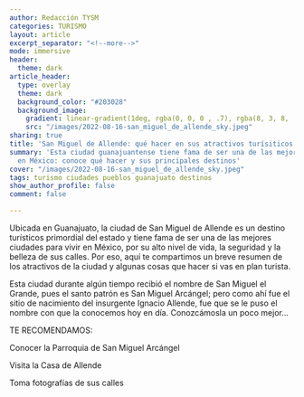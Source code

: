 ```yaml
---
author: Redacción TYSM
categories: TURISMO
layout: article
excerpt_separator: "<!--more-->"
mode: immersive
header:
  theme: dark
article_header:
  type: overlay
  theme: dark
  background_color: "#203028"
  background_image:
    gradient: linear-gradient(1deg, rgba(0, 0, 0 , .7), rgba(8, 3, 8, .9))
    src: "/images/2022-08-16-san_miguel_de_allende_sky.jpeg"
sharing: true
title: 'San Miguel de Allende: qué hacer en sus atractivos turísiticos'
summary: 'Esta ciudad guanajuantense tiene fama de ser una de las mejores para vivir
  en México: conoce qué hacer y sus principales destinos'
cover: "/images/2022-08-16-san_miguel_de_allende_sky.jpeg"
tags: turismo ciudades pueblos guanajuato destinos
show_author_profile: false
comment: false

---
```

Ubicada en Guanajuato, la ciudad de San Miguel de Allende es un destino turísticos primordial del estado y tiene fama de ser una de las mejores ciudades para vivir en México, por su alto nivel de vida, la seguridad y la belleza de sus calles. Por eso, aquí te compartimos un breve resumen de los atractivos de la ciudad y algunas cosas que hacer si vas en plan turista.

Esta ciudad durante algún tiempo recibió el nombre de San Miguel el Grande, pues el santo patrón es San Miguel Arcángel; pero como ahí fue el sitio de nacimiento del insurgente Ignacio Allende, fue que se le puso el nombre con que la conocemos hoy en día. Conozcámosla un poco mejor…

TE RECOMENDAMOS:

Conocer la Parroquia de San Miguel Arcángel

Visita la Casa de Allende

Toma fotografías de sus calles 